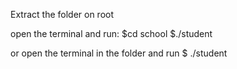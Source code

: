 Extract the folder on root

open the terminal and run: 
$cd school
$./student

or open the terminal in the folder and run
$ ./student
